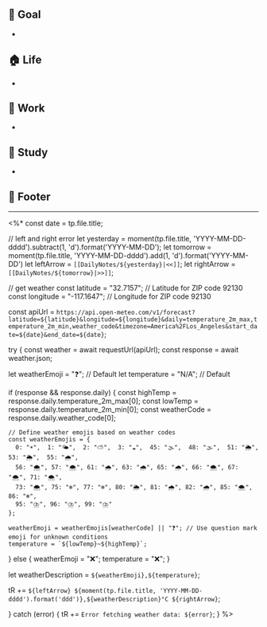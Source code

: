 ## 🎯 Goal

-

## 🏠 Life

-

## 💼 Work

-

## 📖 Study

-

## 🐾 Footer

---

<%\*
const date = tp.file.title;

// left and right error
let yesterday = moment(tp.file.title, 'YYYY-MM-DD-dddd').subtract(1, 'd').format('YYYY-MM-DD');
let tomorrow = moment(tp.file.title, 'YYYY-MM-DD-dddd').add(1, 'd').format('YYYY-MM-DD')
let leftArrow = `[[DailyNotes/${yesterday}|<<]]`;
let rightArrow = `[[DailyNotes/${tomorrow}|>>]]`;

// get weather
const latitude = "32.7157"; // Latitude for ZIP code 92130
const longitude = "-117.1647"; // Longitude for ZIP code 92130

const apiUrl = `https://api.open-meteo.com/v1/forecast?latitude=${latitude}&longitude=${longitude}&daily=temperature_2m_max,temperature_2m_min,weather_code&timezone=America%2FLos_Angeles&start_date=${date}&end_date=${date}`;

try {
const weather = await requestUrl(apiUrl);
const response = await weather.json;

let weatherEmoji = "❓"; // Default
let temperature = "N/A"; // Default

if (response && response.daily) {
const highTemp = response.daily.temperature_2m_max[0];
const lowTemp = response.daily.temperature_2m_min[0];
const weatherCode = response.daily.weather_code[0];

    // Define weather emojis based on weather codes
    const weatherEmojis = {
      0: "☀️",  1: "🌤️",  2: "⛅",  3: "☁️",  45: "🌫️",  48: "🌫️",  51: "🌦️",  53: "🌦️",  55: "🌧️",
      56: "🌨️", 57: "🌨️", 61: "🌧️", 63: "🌧️", 65: "🌧️", 66: "🌨️", 67: "🌨️", 71: "🌨️",
      73: "🌨️", 75: "❄️", 77: "❄️", 80: "🌦️", 81: "🌧️", 82: "🌧️", 85: "🌨️", 86: "❄️",
      95: "⛈️", 96: "⛈️", 99: "⛈️"
    };

    weatherEmoji = weatherEmojis[weatherCode] || "❓"; // Use question mark emoji for unknown conditions
    temperature = `${lowTemp}~${highTemp}`;

} else {
weatherEmoji = "❌";
temperature = "❌";
}

let weatherDescription = `${weatherEmoji},${temperature}`;

tR += `${leftArrow} ${moment(tp.file.title, 'YYYY-MM-DD-dddd').format('ddd')},${weatherDescription}°C ${rightArrow}`;

} catch (error) {
tR += `Error fetching weather data: ${error}`;
}
%>

